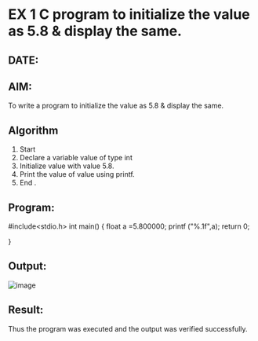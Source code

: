 # EX 1 C program to initialize the value as 5.8 & display the same.
## DATE:
## AIM:
To write a program to initialize the value as 5.8 & display the same.

## Algorithm
1. Start 
2. Declare a variable value of type int 
3. Initialize value with value 5.8. 
4. Print the value of value using printf. 
5. End .

## Program:
#include<stdio.h> 
int main() 
{ 
float a =5.800000; 
printf ("%.1f",a); 
return 0; 
 
}

## Output:
![image](https://github.com/user-attachments/assets/7bdbd101-c6b4-43db-8159-47eb49f1ce9d)



## Result:
Thus the program was executed and the output was verified successfully.
